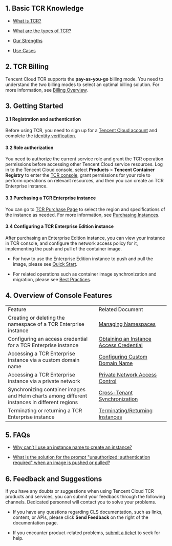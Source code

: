 ## 1. Basic TCR Knowledge
- [What is TCR?](https://intl.cloud.tencent.com/document/product/1051/35480)

- [What are the types of TCR?](https://intl.cloud.tencent.com/document/product/1051/35480#.E4.BA.A7.E5.93.81.E7.B1.BB.E5.9E.8B)

- [Our Strengths](https://intl.cloud.tencent.com/document/product/1051/35481)

- [Use Cases](https://intl.cloud.tencent.com/document/product/1051/35482)


## 2. TCR Billing

Tencent Cloud TCR supports the **pay-as-you-go** billing mode. You need to understand the two billing modes to select an optimal billing solution. For more information, see [Billing Overview](https://intl.cloud.tencent.com/document/product/1051/35483).

## 3. Getting Started

#### 3.1 Registration and authentication

Before using TCR, you need to sign up for a [Tencent Cloud account](https://intl.cloud.tencent.com/account/register) and complete the [identity verification](https://www.tencentcloud.com/document/product/378/3629).

#### 3.2 Role authorization

You need to authorize the current service role and grant the TCR operation permissions before accessing other Tencent Cloud service resources.
Log in to the Tencent Cloud console, select **Products** > **Tencent Container Registry** to enter the [TCR console](https://console.cloud.tencent.com/tcr/instance?rid=1), grant permissions for your role to perform operations on relevant resources, and then you can create an TCR Enterprise instance.

#### 3.3 Purchasing a TCR Enterprise instance

You can go to [TCR Purchase Page](https://buy.intl.cloud.tencent.com/tcr?rid=1) to select the region and specifications of the instance as needed. For more information, see [Purchasing Instances](https://intl.cloud.tencent.com/document/product/1051/35486).

#### 3.4 Configuring a TCR Enterprise Edition instance

After purchasing an Enterprise Edition instance, you can view your instance in TCR console, and configure the network access policy for it, implementing the push and pull of the container image.
- For how to use the Enterprise Edition instance to push and pull the image, please see [Quick Start](https://intl.cloud.tencent.com/document/product/1051/35484).    

- For related operations such as container image synchronization and migration, please see [Best Practices](https://www.tencentcloud.com/document/product/1051/37242).


## 4. Overview of Console Features
<table>
<tr>
<td rowspan="1" colSpan="1" >Feature</td>
<td rowspan="1" colSpan="1" >Related Document</td>
</tr>
<tr>
<td rowspan="1" colSpan="1" >Creating or deleting the namespace of a TCR Enterprise instance</td>
<td rowspan="1" colSpan="1" ><a href="https://intl.cloud.tencent.com/document/product/1051/35487">Managing Namespaces</ a></td>
</tr>
<tr>
<td rowspan="1" colSpan="1" >Configuring an access credential for a TCR Enterprise instance</td>
<td rowspan="1" colSpan="1" ><a href="https://intl.cloud.tencent.com/document/product/1051/37253">Obtaining an Instance Access Credential</a></td>
</tr>
<tr>
<td rowspan="1" colSpan="1" >Accessing a TCR Enterprise instance via a custom domain name</td>
<td rowspan="1" colSpan="1" ><a href="https://intl.cloud.tencent.com/document/product/1051/43983">Configuring Custom Domain Name</a></td>
</tr>
<tr>
<td rowspan="1" colSpan="1" >Accessing a TCR Enterprise instance via a private network</td>
<td rowspan="1" colSpan="1" ><a href="https://intl.cloud.tencent.com/document/product/1051/35492">Private Network Access Control</a></td>
</tr>
<tr>
<td rowspan="1" colSpan="1" >Synchronizing container images and Helm charts among different instances in different regions</td>
<td rowspan="1" colSpan="1" ><a href="https://intl.cloud.tencent.com/document/product/1051/43979">Cross-Tenant Synchronization</a></td>
</tr>
<tr>
<td rowspan="1" colSpan="1" >Terminating or returning a TCR Enterprise instance</td>
<td rowspan="1" colSpan="1" ><a href="https://intl.cloud.tencent.com/document/product/1051/39087">Terminating/Returning Instances</a></td>
</tr>
</table>



## 5. FAQs
- [Why can’t I use an instance name to create an instance?](https://intl.cloud.tencent.com/document/product/1051/41081)

- [What is the solution for the prompt "unauthorized: authentication required" when an image is pushed or pulled?](https://intl.cloud.tencent.com/document/product/1051/41081)


## 6. Feedback and Suggestions

If you have any doubts or suggestions when using Tencent Cloud TCR products and services, you can submit your feedback through the following channels. Dedicated personnel will contact you to solve your problems.
- If you have any questions regarding CLS documentation, such as links, content, or APIs, please click **Send Feedback** on the right of the documentation page.

- If you encounter product-related problems, [submit a ticket](https://console.intl.cloud.tencent.com/workorder/category) to seek for help.

